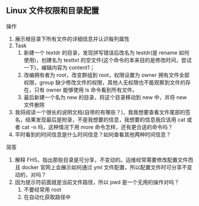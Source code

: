 ## Linux 文件权限和目录配置

操作

1. 展示根目录下所有文件的详细信息并认识每列属性
2. Task
   1. 新建一个 textdr 的目录，发现拼写错误后改名为 testdr(是 rename 如何使用)，创建名为 testtxt 的空文件(这个命令的本来目的是修改时间，尝试一下)，编辑内容为 content1；
   2. 改编拥有者为 root，改变群组到 root，权限设置为 owner 拥有文件全部权限，group 缺少修改文件的权限，其他人无权限也不能观察到文件的存在，只有 owner 能够使用 ls 命令看到所有文件。
   3. 最后新建一个名为 new 的目录，将这个目录移动到 new 中，并将 new 文件删除
3. 我将阅读一个很长的说明文档(自带的有哪些？)，我我想要查看文件尾部的签名，结果发现最后是附录，不是我想要的信息，我想要的信息我应该用 cat 或者 cat -n 吗，这种情况下用 more 命令怎样，还有更合适的命令吗？
4. 平时看到的时间信息是什么时间信息？如何查看其他两种时间信息？

简答

1. 解释 FHS，指出那些目录是可分享，不变动的。运维经常需要修改配置文件而且 docker 官网上会展示如何通过 yml 文件配置，所以配置文件时可分享不变动的，对吗？
2. 因为提示符前面就是当前文件路径，所以 pwd 是一个无用的操作对吗？
   1. 不要经常用 root
   2. 在自动化获取路径中
